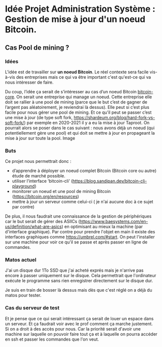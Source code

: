 # Idée Projet Administration Système : Gestion de mise à jour d'un noeud Bitcoin.
## Cas Pool de mining ?


### Idées 
L'idée est de travailler sur **un noeud Bitcoin**. Le réel contexte sera facile vis-à-vis des entreprises mais ce qui va être important c'est qu'est-ce qui va nous intéresser de faire. 

Du coup, l’idée ça serait de s’intéresser au cas d’un noeud Bitcoin 
[bitcoin-core](https://bitcoin.org/en/bitcoin-core/). 
On serait une entreprise qui manage un noeud. Cette entreprise elle doit se rallier à une pool de mining (parce que le but c’est de gagner de l’argent pas aléatoirement, je reviendrai là dessus). Elle peut si c’est plus facile pour nous gérer une pool de mining. 
Et ce qu’il peut se passer c’est une mise à jour (de type soft fork, https://shardeum.org/blog/hard-fork-vs-soft-fork/) par exemple en 2020-2021 il y a eu la mise à jour Taproot. 
On pourrait alors se poser dans le cas suivant : nous avons déjà un noeud (qui potentiellement gère une pool) et qui doit se mettre à jour  en propageant la mise à jour sur toute la pool.
Image


### Buts
Ce projet nous permettrait donc :
- d’apprendre à déployer un noeud complet Bitcoin (Bitcoin core ou autre)  étude de marché possible. 
- utiliser l’interface ‘bitcoin-cli’ (https://blog.sandipan.dev/bitcoin-cli-playground) 
- monitorer un noeud et une pool de mining Bitcoin (https://bitcoin.org/en/resources)
- mettre à jour un serveur comme celui-ci ( je n'ai aucune doc à ce sujet par contre)

De plus, il nous faudrait une connaissance de la gestion de périphériques car le but serait de gérer des ASIICs (https://www.baesystems.com/en-us/definition/what-are-asics) en optimisant au mieux la machine (par d'interface graphique).
Par contre pour prendre l'objet en main il existe des interfaces graphiques comme https://umbrel.com/#start. On peut l'installer sur une machine pour voir ce qu'il se passe et après passer en ligne de commandes.


### Matos actuel

J'ai un disque dur 1To SSD que j'ai acheté exprés mais je n'arrive pas encore à passer uniquement sur le disque. 
Cela permettrait que l'ordinateur exécute le programme sans rien enregistrer directement sur le disque dur. 

Je suis en train de bosser là dessus mais dès que c'est réglé on a déjà du matos pour tester.


### Cas du serveur de test

Et je pense que ce qui serait intéressant ça serait de louer un espace dans un serveur. Et ça faudrait voir avec le prof comment ça marche justement. Si on a droit à des accès pour nous.
Car la priorité serait d'avoir une machine sur laquelle on pouvoir faire tout ça et à laquelle on pourra accéder en ssh et passer les commandes que l'on veut.


